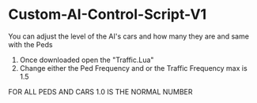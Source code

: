 # Custom-AI-Control-Script-V1
You can adjust the level of the AI's  cars and how many they are and same with the Peds

1. Once downloaded open the "Traffic.Lua"
2. Change either the Ped Frequency and or the Traffic Frequency max is 1.5


FOR ALL PEDS AND CARS 1.0 IS THE NORMAL NUMBER
